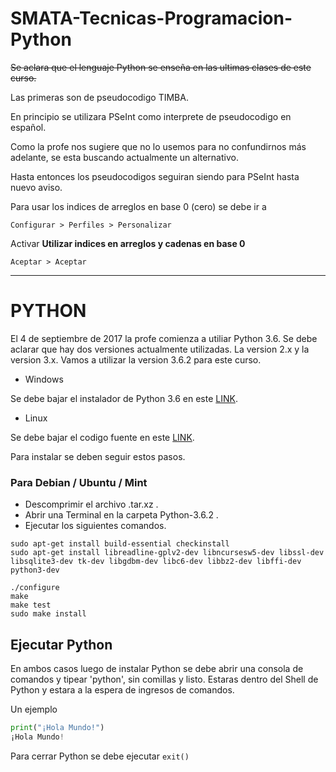 # SMATA-Tecnicas-Programacion-Python
~~Se aclara que el lenguaje Python se enseña en las ultimas clases de este curso.~~

Las primeras son de pseudocodigo TIMBA.

En principio se utilizara PSeInt como interprete de pseudocodigo en español.

Como la profe nos sugiere que no lo usemos para no confundirnos más adelante, se esta buscando actualmente un alternativo.

Hasta entonces los pseudocodigos seguiran siendo para PSeInt hasta nuevo aviso.

Para usar los indices de arreglos en base 0 (cero) se debe ir a 

`Configurar > Perfiles > Personalizar`

Activar **Utilizar indices en arreglos y cadenas en base 0**

`Aceptar > Aceptar`

---

# PYTHON

El 4 de septiembre de 2017 la profe comienza a utiliar Python 3.6.
Se debe aclarar que hay dos versiones actualmente utilizadas.
La version 2.x y la version 3.x.  Vamos a utilizar la version 3.6.2 para este curso.

* Windows

Se debe bajar el instalador de Python 3.6 en este [LINK](https://www.python.org/downloads/windows/).

* Linux

Se debe bajar el codigo fuente en este [LINK](https://www.python.org/downloads/).

Para instalar se deben seguir estos pasos.

### Para Debian / Ubuntu / Mint

* Descomprimir el archivo .tar.xz .
* Abrir una Terminal en la carpeta Python-3.6.2 .
* Ejecutar los siguientes comandos.

```
sudo apt-get install build-essential checkinstall
sudo apt-get install libreadline-gplv2-dev libncursesw5-dev libssl-dev libsqlite3-dev tk-dev libgdbm-dev libc6-dev libbz2-dev libffi-dev python3-dev
```
```
./configure
make
make test
sudo make install
```

Ejecutar Python
---------------
En ambos casos luego de instalar Python se debe abrir una consola de comandos y tipear 'python', sin comillas y listo.
Estaras dentro del Shell de Python y estara a la espera de ingresos de comandos.

Un ejemplo
```python
print("¡Hola Mundo!")
¡Hola Mundo!
```
Para cerrar Python se debe ejecutar `exit()`
